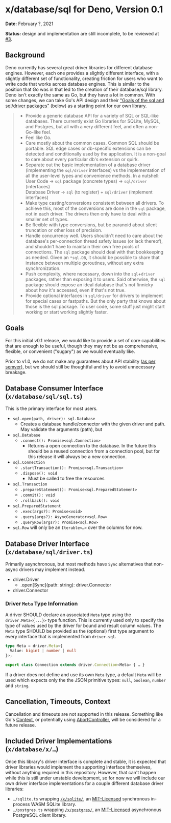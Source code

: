# x/database/sql for Deno, Version 0.1

**Date:** February ?, 2021

**Status:** design and implementation are still incomplete, to be reviewed at
[#3](https://github.com/jeremyBanks/database/pull/3).

## Background

Deno currently has several great driver libraries for different database
engines. However, each one provides a slightly different interface, with a
slightly different set of functionality, creating friction for users who want to
write code that works across database engines. This is similar to the position
that Go was in that led to the creation of their database/sql library. Deno
isn't exactly the same as Go, but they have a lot in common. With some changes,
we can take Go's API design and their 
["Goals of the sql and sql/driver
packages"](https://golang.org/src/database/sql/doc.txt) (below) as a starting point for
our own library.

> - Provide a generic database API for a variety of SQL or SQL-like databases.
  > There currently exist Go libraries for SQLite, MySQL, and Postgres, but all
  > with a very different feel, and often a non-Go-like feel.
> - Feel like Go.
> - Care mostly about the common cases. Common SQL should be portable. SQL edge
  > cases or db-specific extensions can be detected and conditionally used by
  > the application. It is a non-goal to care about every particular db's
  > extension or quirk.
> - Separate out the basic implementation of a database driver (implementing the
  > `sql/driver` interfaces) vs the implementation of all the user-level types
  > and convenience methods. In a nutshell:<br> User Code &rarr; `sql` package
  > (concrete types) &rarr; `sql/driver` (interfaces)<br> Database Driver &rarr;
  > `sql` (to register) + `sql/driver` (implement interfaces)
> - Make type casting/conversions consistent between all drivers. To achieve
  > this, most of the conversions are done in the `sql` package, not in each
  > driver. The drivers then only have to deal with a smaller set of types.
> - Be flexible with type conversions, but be paranoid about silent truncation
  > or other loss of precision.
> - Handle concurrency well. Users shouldn't need to care about the database's
  > per-connection thread safety issues (or lack thereof), and shouldn't have to
  > maintain their own free pools of connections. The `sql` package should deal
  > with that bookkeeping as needed. Given an `*sql.DB`, it should be possible
  > to share that instance between multiple goroutines, without any extra
  > synchronization.
> - Push complexity, where necessary, down into the `sql`+`driver` packages,
  > rather than exposing it to users. Said otherwise, the `sql` package should
  > expose an ideal database that's not finnicky about how it's accessed, even
  > if that's not true.
> - Provide optional interfaces in `sql/driver` for drivers to implement for
  > special cases or fastpaths. But the only party that knows about those is the
  > sql package. To user code, some stuff just might start working or start
  > working slightly faster.

## Goals

For this initial v0.1 release, we would like to provide a set of core
capabilities that are enough to be useful, though they may not be as
comprehensive, flexible, or convenient ("sugary") as we would eventually like.

Prior to v1.0, we do not make any guarantees about API stability
([as per semver](https://semver.org/spec/v2.0.0.html#spec-item-4)), but we
should still be thoughtful and try to avoid unnecessary breakage.

## Database Consumer Interface (`x/database/sql/sql.ts`)

This is the primary interface for most users.

- `sql.open(path, driver): sql.Database`
  - Creates a database handle/connector with the given driver and path. May
    validate the arguments (path), but
- `sql.Database`
  - `.connect(): Promise<sql.Connection>`
    - Returns a open connection to the database. In the future this should be a
      reused connection from a connection pool, but for this release it will
      always be a new connection.
- `sql.Connection`
  - `.startTransaction(): Promise<sql.Transaction>`
  - `.dispose(): void`
    - Must be called to free the resources
- `sql.Transaction`
  - `.prepareStatement(): Promise<sql.PreparedStatement>`
  - `.commit(): void`
  - `.rollback(): void`
- `sql.PreparedStatement`
  - `.exec(args?): Promise<void>`
  - `.query(args?): AsyncGenerator<sql.Row>`
  - `.queryRow(args?): Promise<sql.Row>`
- `sql.Row` will only be an `Iterable<…>` over the columns for now.

## Database Driver Interface (`x/database/sql/driver.ts`)

Primarily asynchronous, but most methods have `Sync` alternatives that non-async
drivers may implement instead.

- driver.Driver
  - .open[Sync](path: string): driver.Connector
- driver.Connector

### Driver `Meta` Type Information

A driver SHOULD declare an associated `Meta` type using the `driver.Meta<{...}>`
type function. This is currently used only to specify the type of values used by
the driver for bound and result column values. The `Meta` type SHOULD be
provided as the (optional) first type argument to every interface that is
implemented from `driver.sql`.

```ts
type Meta = driver.Meta<{
  Value: bigint | number | null
}>;

export class Connection extends driver.Connection<Meta> { … }
```

If a driver does not define and use its own `Meta` type, a default `Meta` will
be used which expects only the the JSON primitive types: `null`, `boolean`,
`number` and `string`.

## Cancellation, Timeouts, Context

Cancellation and timeouts are not supported in this release. Something like Go's
[Context](https://blog.golang.org/context), or potentially using
[AbortController](https://developer.mozilla.org/en-US/docs/Web/API/AbortController),
will be considered for a future release.

## Included Driver Implementations (`x/database/x/…`)

Once this library's driver interface is complete and stable, it is expected that
driver libraries would implement the supporting interface themselves, without
anything required in this repository. However, that can't happen while this is
still under unstable development, so for now we will include our own driver
interface implementations for a couple different database driver libraries:

- `…/sqlite.ts` wrapping [`/x/sqlite/`](https://deno.land/x/sqlite), an
  [MIT-Licensed](https://github.com/dyedgreen/deno-sqlite/blob/master/LICENSE)
  synchronous in-process WASM SQLite library.
- `…/postgres.ts` wrapping [`/x/postgres/`](https://deno.land/x/postgres), an
  [MIT-Licensed](https://github.com/denodrivers/postgres#license) asynchronous
  PostgreSQL client library.
